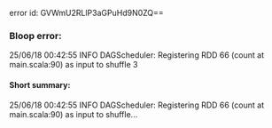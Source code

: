 error id: GVWmU2RLlP3aGPuHd9N0ZQ==
### Bloop error:

25/06/18 00:42:55 INFO DAGScheduler: Registering RDD 66 (count at main.scala:90) as input to shuffle 3
#### Short summary: 

25/06/18 00:42:55 INFO DAGScheduler: Registering RDD 66 (count at main.scala:90) as input to shuffle...